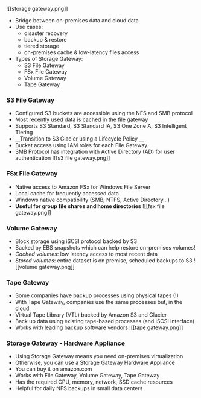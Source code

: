 ![[storage gateway.png]]
- Bridge between on-premises data and cloud data 
- Use cases: 
	- disaster recovery 
	- backup & restore 
	-  tiered storage 
	- on-premises cache & low-latency files access 
- Types of Storage Gateway: 
	- S3 File Gateway 
	- FSx File Gateway 
	- Volume Gateway 
	- Tape Gateway

### S3 File Gateway
- Configured S3 buckets are accessible using the NFS and SMB protocol 
- Most recently used data is cached in the file gateway 
- Supports S3 Standard, S3 Standard IA, S3 One Zone A, S3 Intelligent Tiering 
- __Transition to S3 Glacier using a Lifecycle Policy __
- Bucket access using IAM roles for each File Gateway 
- SMB Protocol has integration with Active Directory (AD) for user authentication
![[s3 file gateway.png]]
### FSx File Gateway
- Native access to Amazon FSx for Windows File Server 
- Local cache for frequently accessed data 
- Windows native compatibility (SMB, NTFS, Active Directory...) 
- __Useful for group file shares and home directories__
![[fsx file gateway.png]]

### Volume Gateway
- Block storage using iSCSI protocol backed by S3 
- Backed by EBS snapshots which can help restore on-premises volumes! 
- _Cached volumes_: low latency access to most recent data 
- _Stored volumes_: entire dataset is on premise, scheduled backups to S3
![[volume gateway.png]]

### Tape Gateway
- Some companies have backup processes using physical tapes (!) 
- With Tape Gateway, companies use the same processes but, in the cloud 
- Virtual Tape Library (VTL) backed by Amazon S3 and Glacier 
- Back up data using existing tape-based processes (and iSCSI interface) 
- Works with leading backup software vendors
![[tape gateway.png]]

### Storage Gateway - Hardware Appliance
- Using Storage Gateway means you need on-premises virtualization 
- Otherwise, you can use a Storage Gateway Hardware Appliance 
- You can buy it on amazon.com 
- Works with File Gateway, Volume Gateway, Tape Gateway 
- Has the required CPU, memory, network, SSD cache resources 
- Helpful for daily NFS backups in small data centers
